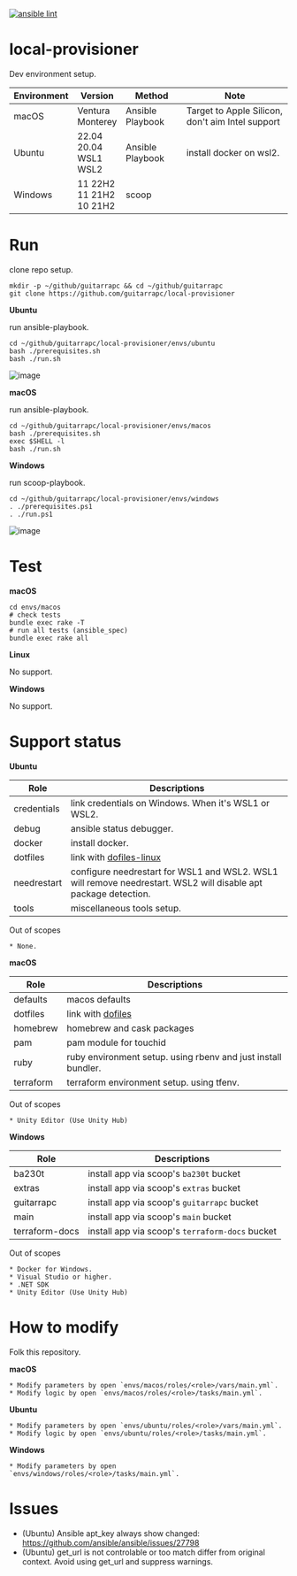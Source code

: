[![ansible lint](https://github.com/guitarrapc/local-provisioner/actions/workflows/ansible-lint.yaml/badge.svg)](https://github.com/guitarrapc/local-provisioner/actions/workflows/ansible-lint.yaml)

# local-provisioner

Dev environment setup.

Environment | Version | Method | Note
---- | ---- | ---- | ----
macOS | Ventura<br/>Monterey | Ansible Playbook | Target to Apple Silicon, don't aim Intel support
Ubuntu | 22.04<br/>20.04<br/>WSL1<br/>WSL2 | Ansible Playbook | install docker on wsl2.
Windows | 11 22H2<br/>11 21H2<br/>10 21H2 | scoop |

# Run

clone repo setup.

```shell
mkdir -p ~/github/guitarrapc && cd ~/github/guitarrapc
git clone https://github.com/guitarrapc/local-provisioner
```

**Ubuntu**

run ansible-playbook.

```shell
cd ~/github/guitarrapc/local-provisioner/envs/ubuntu
bash ./prerequisites.sh
bash ./run.sh
```

![image](https://user-images.githubusercontent.com/3856350/67872931-0465bd80-fb76-11e9-8700-bdc0e861f556.png)

**macOS**

run ansible-playbook.

```shell
cd ~/github/guitarrapc/local-provisioner/envs/macos
bash ./prerequisites.sh
exec $SHELL -l
bash ./run.sh
```

**Windows**

run scoop-playbook.

```shell
cd ~/github/guitarrapc/local-provisioner/envs/windows
. ./prerequisites.ps1
. ./run.ps1
```

![image](https://user-images.githubusercontent.com/3856350/67872580-84d7ee80-fb75-11e9-8c1c-e7d25fc94892.png)

# Test

**macOS**

```shell
cd envs/macos
# check tests
bundle exec rake -T
# run all tests (ansible_spec)
bundle exec rake all
```

**Linux**

No support.

**Windows**

No support.

# Support status

**Ubuntu**

Role | Descriptions
---- | ----
credentials | link credentials on Windows. When it's WSL1 or WSL2.
debug | ansible status debugger.
docker | install docker.
dotfiles | link with [dofiles-linux](https://github.com/guitarrapc/dotfiles-linux)
needrestart | configure needrestart for WSL1 and WSL2. WSL1 will remove needrestart. WSL2 will disable apt package detection.
tools | miscellaneous tools setup.

Out of scopes

    * None.

**macOS**

Role | Descriptions
---- | ----
defaults | macos defaults
dotfiles | link with [dofiles](https://github.com/guitarrapc/dotfiles)
homebrew | homebrew and cask packages
pam | pam module for touchid
ruby | ruby environment setup. using rbenv and just install bundler.
terraform | terraform environment setup. using tfenv.

Out of scopes

    * Unity Editor (Use Unity Hub)

**Windows**

Role | Descriptions
---- | ----
ba230t | install app via scoop's `ba230t` bucket
extras | install app via scoop's `extras` bucket
guitarrapc | install app via scoop's `guitarrapc` bucket
main | install app via scoop's `main` bucket
terraform-docs | install app via scoop's `terraform-docs` bucket

Out of scopes

    * Docker for Windows.
    * Visual Studio or higher.
    * .NET SDK
    * Unity Editor (Use Unity Hub)

# How to modify

Folk this repository.

**macOS**

    * Modify parameters by open `envs/macos/roles/<role>/vars/main.yml`.
    * Modify logic by open `envs/macos/roles/<role>/tasks/main.yml`.

**Ubuntu**

    * Modify parameters by open `envs/ubuntu/roles/<role>/vars/main.yml`.
    * Modify logic by open `envs/ubuntu/roles/<role>/tasks/main.yml`.

**Windows**

    * Modify parameters by open `envs/windows/roles/<role>/tasks/main.yml`.

# Issues

* (Ubuntu) Ansible apt_key always show changed: https://github.com/ansible/ansible/issues/27798
* (Ubuntu) get_url is not controlable or too match differ from original context. Avoid using get_url and suppress warnings.
